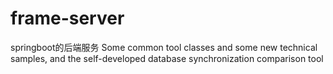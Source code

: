 # frame-server
springboot的后端服务
Some common tool classes and some new technical samples, and the self-developed database synchronization comparison tool

